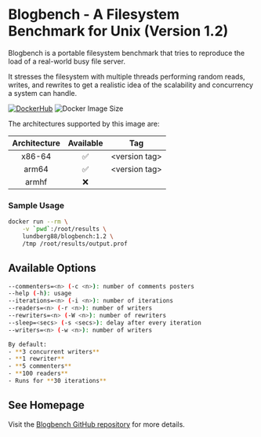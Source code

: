 # Blogbench - A Filesystem Benchmark for Unix (Version 1.2)

Blogbench is a portable filesystem benchmark that tries to reproduce the load of a real-world busy file server.

It stresses the filesystem with multiple threads performing random reads, writes, and rewrites to get a realistic idea of the scalability and concurrency a system can handle.

[![DockerHub](https://img.shields.io/badge/DockerHub-blue?logo=docker)](https://hub.docker.com/)
![Docker Image Size](https://img.shields.io/docker/image-size/lundberg88/blogbench/1.2?logo=docker&label=image%20size)

The architectures supported by this image are:

| Architecture | Available | Tag |
| :----: | :----: | ---- |
| x86-64 | ✅ | \<version tag\> |
| arm64 | ✅ | \<version tag\> |
| armhf | ❌ | |


### Sample Usage

```bash
docker run --rm \
    -v `pwd`:/root/results \
    lundberg88/blogbench:1.2 \
    /tmp /root/results/output.prof
```

## Available Options
```bash
--commenters=<n> (-c <n>): number of comments posters
--help (-h): usage
--iterations=<n> (-i <n>): number of iterations
--readers=<n> (-r <n>): number of writers
--rewriters=<n> (-W <n>): number of rewriters
--sleep=<secs> (-s <secs>): delay after every iteration
--writers=<n> (-w <n>): number of writers
```

```bash
By default:
- **3 concurrent writers**  
- **1 rewriter**  
- **5 commenters**  
- **100 readers**  
- Runs for **30 iterations**
```

## See Homepage

Visit the [Blogbench GitHub repository](https://github.com/jedisct1/Blogbench) for more details.
